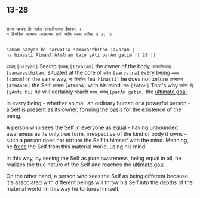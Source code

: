## 13-28


```shloka-sa

समम् पश्यन् हि सर्वत्र समवस्थितम् ईश्वरम् ।
न हिनस्ति आत्मना आत्मानम् ततो याति पराम् गतिम् ॥ २८ ॥

```
```shloka-sa-hk

samam pazyan hi sarvatra samavasthitam Izvaram |
na hinasti AtmanA AtmAnam tato yAti parAm gatim || 28 ||

```
`पश्यन्` `[pazyan]` Seeing `ईश्वरम्` `[Izvaram]` the owner of the body, `समवस्थितम्` `[samavasthitam]` situated at the core of `सर्वत्र` `[sarvatra]` every being `समम्` `[samam]` in the same way, `न हिनस्ति` `[na hinasti]` he does not torture `आत्मानम्` `[AtmAnam]` the Self `आत्मना` `[AtmanA]` with his mind. `ततः` `[tataH]` That's why `यान्ति हि` `[yAnti hi]` he will certainly reach `पराम् गतिम्` `[parAm gatim]` the 
[ultimate goal](Moksha)
.

In every being - whether animal, an ordinary human or a powerful person - a Self is present as its owner, forming the basis for the existence of the being. 

A person who sees the Self in everyone as equal - having unbounded awareness as its only true form, irrespective of the kind of body it owns - such a person does not torture the Self in himself with the mind. Meaning, he 
[frees](Moksha)
 the Self from this material world, using his mind.

In this way, by seeing the Self as pure awareness, being equal in all, he realizes the true nature of the Self and reaches the 
[ultimate goal](Moksha)
. 

On the other hand, a person who sees the Self as being different because it's associated with different beings will throw his Self into the depths of the material world. In this way he tortures himself.


